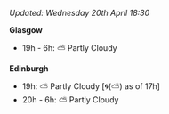 *Updated: Wednesday 20th April 18:30*

**Glasgow**

* 19h - 6h: :partly_sunny: Partly Cloudy

**Edinburgh**

* 19h: :partly_sunny: Partly Cloudy [:cyclone:(:partly_sunny:) as of 17h]
* 20h - 6h: :partly_sunny: Partly Cloudy
